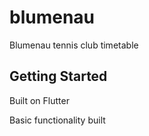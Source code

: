 # blumenau

Blumenau tennis club timetable

## Getting Started

Built on Flutter

Basic functionality built
